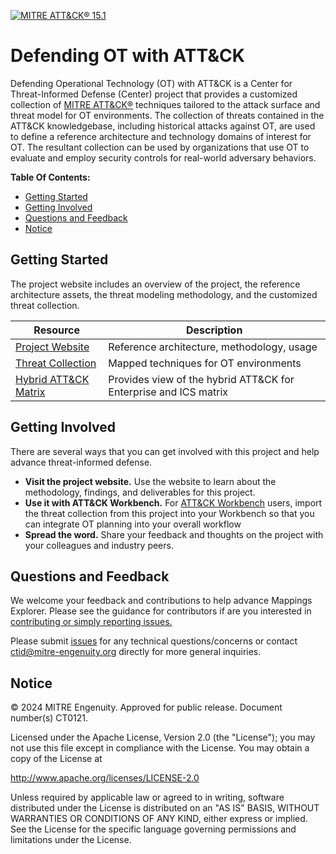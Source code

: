 [![MITRE ATT&CK®
15.1](https://img.shields.io/badge/MITRE%20ATT%26CK®-v15-red)](https://attack.mitre.org/versions/v15/)

# Defending OT with ATT&CK

Defending Operational Technology (OT) with ATT&CK  is a Center for Threat-Informed
Defense (Center) project that provides a customized collection of [MITRE
ATT&CK®](https://attack.mitre.org/) techniques tailored to the attack surface and threat
model for OT environments. The collection of threats contained in the ATT&CK
knowledgebase, including historical attacks against OT, are used to define a reference
architecture and technology domains of interest for OT. The resultant collection can be
used by organizations that use OT to evaluate and employ security controls for
real-world adversary behaviors.

**Table Of Contents:**

- [Getting Started](#getting-started)
- [Getting Involved](#getting-involved)
- [Questions and Feedback](#questions-and-feedback)
- [Notice](#notice)

## Getting Started

The project website includes an overview of the project, the reference architecture
assets, the threat modeling methodology, and the customized threat collection.

| Resource                                                                                                                               | Description                                        |
| -------------------------------------------------------------------------------------------------------------------------------------- | -------------------------------------------------- |
| [Project Website](https://center-for-threat-informed-defense.github.io/defending-ot-with-attack/)                                      | Reference architecture, methodology, usage         |
| [Threat Collection](https://github.com/center-for-threat-informed-defense/defending-ot-with-attack/modified_work_bench_file.json)      | Mapped techniques for OT environments              |
| [Hybrid ATT&CK Matrix](https://github.com/center-for-threat-informed-defense/defending-ot-with-attack/tree/main/mappings/layers/TBD) | Provides view of the hybrid ATT&CK for Enterprise and ICS matrix |

## Getting Involved

There are several ways that you can get involved with this project and help
advance threat-informed defense.

- **Visit the project website.** Use the website to learn about the methodology,
  findings, and deliverables for this project.
- **Use it with ATT&CK Workbench.** For [ATT&amp;CK
  Workbench](https://github.com/center-for-threat-informed-defense/attack-workbench-frontend)
  users, import the threat collection from this project into your Workbench so that you
  can integrate OT planning into your overall workflow
- **Spread the word.** Share your feedback and thoughts on the project with your
  colleagues and industry peers.

## Questions and Feedback

We welcome your feedback and contributions to help advance Mappings Explorer. Please see
the guidance for contributors if are you interested in [contributing or simply reporting
issues.](/CONTRIBUTING.md)

Please submit
[issues](https://github.com/center-for-threat-informed-defense/mappings-explorer/issues)
for any technical questions/concerns or contact
[ctid@mitre-engenuity.org](mailto:ctid@mitre-engenuity.org?subject=Question%20about%20Defending%20OT%20with%20Attack)
directly for more general inquiries.

## Notice

© 2024 MITRE Engenuity. Approved for public release. Document number(s) CT0121.

Licensed under the Apache License, Version 2.0 (the "License"); you may not use this
file except in compliance with the License. You may obtain a copy of the License at

http://www.apache.org/licenses/LICENSE-2.0

Unless required by applicable law or agreed to in writing, software distributed under
the License is distributed on an "AS IS" BASIS, WITHOUT WARRANTIES OR CONDITIONS OF ANY
KIND, either express or implied. See the License for the specific language governing
permissions and limitations under the License.
